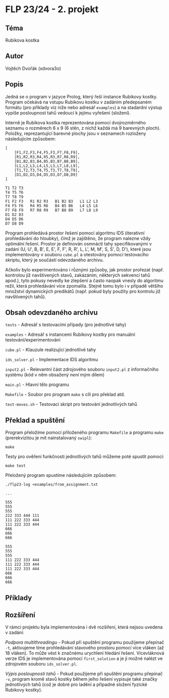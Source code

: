 # FLP 23/24 - 2. projekt

## Téma

Rubikova kostka

## Autor

Vojtěch Dvořák (xdvora3o)

## Popis

Jedná se o program v jazyce Prolog, který řeší instance Rubikovy kostky.
Program očekává na vstupu Rubikovu kostku v zadáním předepsaném formátu (pro příklady viz níže nebo adresář `examples`) a na stadardní výstup vypíše posloupnost tahů vedoucí k jejímu vyřešení (složení).

Interně je Rubikova kostka reprezentována pomocí dvojrozměrného seznamu o rozměrech 6 x 9 (6 stěn, z nichž každá má 9 barevných ploch).
Položky, reprezantující barevné plochy jsou v seznamech rozloženy následujícím způsobem:

```
[
    [F1,F2,F3,F4,F5,F3,F7,F8,F9],
    [R1,R2,R3,R4,R5,R3,R7,R8,R9],
    [B1,B2,B3,B4,B5,B3,B7,B8,B9],
    [L1,L2,L3,L4,L5,L3,L7,L8,L9],
    [T1,T2,T3,T4,T5,T3,T7,T8,T9],
    [D1,D2,D3,D4,D5,D3,D7,D8,D9]
]
```

```
T1 T2 T3
T4 T5 T6
T7 T8 T9
F1 F2 F3   R1 R2 R3   B1 B2 B3   L1 L2 L3
F4 F5 F6   R4 R5 R6   B4 B5 B6   L4 L5 L6  
F7 F8 F9   R7 R8 R9   B7 B8 B9   L7 L8 L9  
D1 D2 D3
D4 D5 D6
D7 D8 D9
```

Program prohledává prostor řešení pomocí algoritmu IDS (iterativní prohledávání do hloubky), čímž je zajištěno, že program nalezne vždy optimální řešení.
Prostor je definován osmnácti tahy specifikovanými v zadání (U, U', B, B', E, E', F, F', R, R', L, L', M, M', S, S', D, D'), které jsou implementovány v souboru `cube.pl` a otestovány pomocí testovacího skriptu, který je součástí odevzdaného archivu.

Ačkoliv bylo experimentováno i různými způsoby, jak prostor prořezat (např. kontrolou již navštívených stavů, zakázáním, některých sekvencí tahů apod.), tyto pokusy nevedly ke zlepšení a často naopak vnesly do algoritmu režii, která prohledávání více zpomalila.
Stejně tomu bylo i v případě většího množství dynamických predikátů (např. pokud byly použity pro kontrolu již navštívených tahů).

## Obsah odevzdaného archivu

`tests` - Adresář s testovacími případy (pro jednotlivé tahy)

`examples` - Adresář s instancemi Rubikovy kostky pro manuální testování/experimentování

`cube.pl` - Klauzule realizující jednotlivé tahy

`ids_solver.pl` - Implementace IDS algoritmu

`input2.pl` - Relevantní část zdrojového souboru `input2.pl` z informačního systému (kód v něm obsažený *není* mým dílem)

`main.pl` - Hlavní tělo programu

`Makefile` - Soubor pro program `make` s cíli pro překlad atd.

`test-moves.sh` - Testovací skript pro testování jednotlivých tahů

## Překlad a spuštění

Program přeložíme pomocí přiloženého programu `Makefile` a programu `make` (prerekvizitou je mít nainstalovaný `swipl`):

```
make
```


Testy pro ověření funkčnosti jednotlivých tahů můžeme poté spustit pomocí:

```
make test
```


Přeložený program spustíme následujícím způsobem:
```
./flp23-log <examples/from_assignment.txt
```

```
...

555
555
555
222 333 444 111
111 222 333 444
111 222 333 444
666
666
666

555
555
555
111 222 333 444
111 222 333 444
111 222 333 444
666
666
666
```


## Příklady


## Rozšíření

V rámci projektu byla implementována i dvě rozšíření, která nejsou uvedena v zadání:

*Podpora multithreadingu* - Pokud při spuštění programu použijeme přepínač `-t`, aktivujeme tíme prohledávání stavového prostoru pomocí více vláken (až 18 vláken). To může vést k značnému urychlení hledání řešení. Vícevláknová verze IDS je implementována pomocí `first_solution` a je ji možné nalézt ve zdrojovém souboru `ids_solver.pl`.

*Výpis posloupnosti tahů* - Pokud použijeme při spuštění programu přepínač `-v`, program kromě stavů kostky během jeího řešení vypisuje také značky jednotlivých tahů (což je dobré pro ladění a případné složení fyzické Rubikovy kostky).


